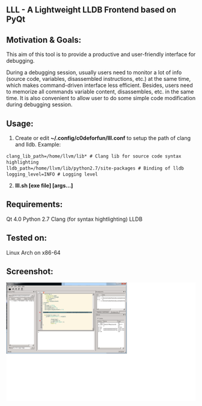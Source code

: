 LLL - A Lightweight LLDB Frontend based on PyQt
---

## Motivation & Goals:
This aim of this tool is to provide a productive and user-friendly interface for debugging. 

During a debugging session, usually users need to monitor a lot of info (source code, variables, disassembled instructions, etc.) at the same time, which makes command-driven interface less efficient. Besides, users need to memorize all commands variable content, disassembles, etc. in the same time. It is also convenient to allow user to do some simple code modification during debugging session. 


## Usage:
1. Create or edit **~/.config/c0deforfun/lll.conf** to setup the path of clang and lldb. Example:
```[common]
clang_lib_path=/home/llvm/lib* # Clang lib for source code syntax highlighting
lldb_path=/home/llvm/lib/python2.7/site-packages # Binding of lldb
logging_level=INFO # Logging level
```
2. **lll.sh [exe file] [args...]**

## Requirements:
Qt 4.0
Python 2.7
Clang (for syntax hightlighting)
LLDB

## Tested on:
Linux Arch on x86-64

## Screenshot:
![Alt text](/docs/screenshot.png?raw=true "Screenshot")

